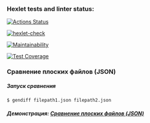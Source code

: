 ### Hexlet tests and linter status:

[![Actions Status](https://github.com/Ingsip/frontend-project-46/actions/workflows/hexlet-check.yml/badge.svg)](https://github.com/Ingsip/frontend-project-46/actions)

[![hexlet-check](https://github.com/Ingsip/frontend-project-46/actions/workflows/hexlet-check.yml/badge.svg)](https://github.com/Ingsip/frontend-project-46/actions/workflows/hexlet-check.yml)

[![Maintainability](https://api.codeclimate.com/v1/badges/af94a855595df20d4333/maintainability)](https://codeclimate.com/github/Ingsip/frontend-project-46/maintainability)

[![Test Coverage](https://api.codeclimate.com/v1/badges/af94a855595df20d4333/test_coverage)](https://codeclimate.com/github/Ingsip/frontend-project-46/test_coverage)

### Сравнение плоских файлов (JSON)

##### Запуск сравнения

```
$ gendiff filepath1.json filepath2.json
```

##### Демонстрация: [Сравнение плоских файлов (JSON)](https://asciinema.org/a/8Igw18aeJ2by9WDUKp9KzfAFa)
